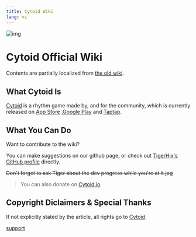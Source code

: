```yaml
---
title: Cytoid Wiki
lang: vi
---
```

![img](/site-source/pic/sayaka_thumb.png ":no-zoom")

# Cytoid Official Wiki

Contents are partially localized from [the old wiki](https://sites.google.com/site/cytoidcommunity/home).

## What Cytoid Is

[Cytoid](https://cytoid.io/) is a rhythm game made by, and for the community, which is currently released on [App Store](https://itunes.apple.com/us/app/cytoid/id1266582726) ,[Google Play](https://play.google.com/store/apps/details?id=me.tigerhix.cytoid) and [Taptap](https://www.taptap.com/app/158749).

## What You Can Do

Want to contribute to the wiki? 

You can make suggestions on our github page, or check out [TigerHix's GitHub profile](https://github.com/tigerhix/) directly.

~~Don't forget to ask Tiger about the dev progress while you're at it.jpg~~ 

> You can also donate on [Cytoid.io](https://cytoid.io).

## Copyright Diclaimers & Special Thanks

If not explicitly stated by the article, all rights go to [Cytoid](https://github.com/Cytoid/Cytoid).

[support](/site-source/part/support.md ':include')


